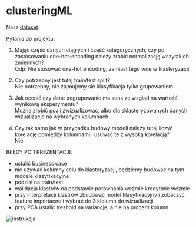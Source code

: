 # clusteringML
Nasz [dataset](https://www.kaggle.com/datasets/hariharanpavan/bank-marketing-dataset-analysis-classification).

Pytania do projektu:
1. Mając część danych ciągłych i część kategorycznych, czy po zastosowaniu one-hot-encoding należy zrobić normalizację wszystkich zmiennych?
<br> Odp: Nie stosować one-hot encoding, zamiast tego woe w klasteryzacji.

3. Czy potrzebny jest tutaj train/test split?
<br> Nie potrzebny, nie zajmujemy sie klasyfikacja tylko grupowaniem.

4. Jak ocenić czy dane pogrupowanie ma sens ze wzgląd na wartość wynikową eksperymentu?
<br> Można zrobić pca i zwizualizować, albo dla sklasteryzowanych danych wizualizacje na wybranych kolumnach.

6. Czy tak samo jak w przypadku budowy modeli należy tutaj liczyć korelację pomiędzy kolumnami i usuwać te z wysoką korelacją?
<br> Nie

BŁĘDY PO 1 PREZENTACJI:
- ustalić business case
- nie używać kolumny celu do klasteryzacji, będziemy budować na tym modele klasyfikacyjne
- podział na train/test
- walidacja klastrów na podstawie porównania weźmie kredyt/nie weźmie
- przy interpretacji klastrów zbudować model klasyfikacyjny i zobaczyć feature importacne i wybrać do 3 klolumn do wizualizacji
- przy PCA ustalić treshold na variancje, a nie na procent kolumn

![instrukcja](https://github.com/wojo501/clusteringML/blob/main/images/instruction.png)


